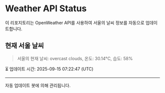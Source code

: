 
# Weather API Status

이 리포지토리는 OpenWeather API를 사용하여 서울의 날씨 정보를 자동으로 업데이트합니다.

## 현재 서울 날씨
> 서울의 현재 날씨: overcast clouds, 온도: 30.14°C, 습도: 58%

⏳ 업데이트 시간: 2025-09-15 07:22:47 (UTC)

---
자동 업데이트 봇에 의해 관리됩니다.
